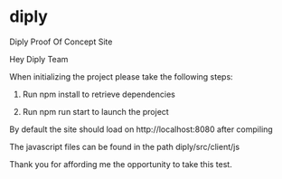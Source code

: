 # diply
Diply Proof Of Concept Site

Hey Diply Team

When initializing the project please take the following steps:

1. Run npm install to retrieve dependencies

2. Run npm run start to launch the project


By default the site should load on http://localhost:8080 after compiling

The javascript files can be found in the path diply/src/client/js

Thank you for affording me the opportunity to take this test.
